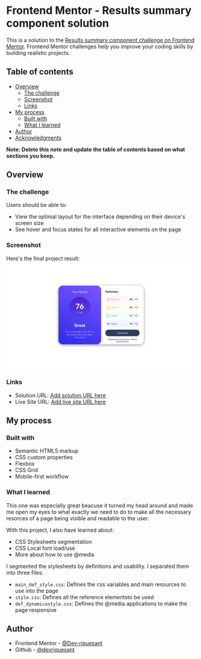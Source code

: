 # Frontend Mentor - Results summary component solution

This is a solution to the [Results summary component challenge on Frontend Mentor](https://www.frontendmentor.io/challenges/results-summary-component-CE_K6s0maV). Frontend Mentor challenges help you improve your coding skills by building realistic projects. 

## Table of contents

- [Overview](#overview)
  - [The challenge](#the-challenge)
  - [Screenshot](#screenshot)
  - [Links](#links)
- [My process](#my-process)
  - [Built with](#built-with)
  - [What I learned](#what-i-learned)
- [Author](#author)
- [Acknowledgments](#acknowledgments)

**Note: Delete this note and update the table of contents based on what sections you keep.**

## Overview

### The challenge

Users should be able to:

- View the optimal layout for the interface depending on their device's screen size
- See hover and focus states for all interactive elements on the page

### Screenshot

Here's the final project result:
![](./screenshot.png)

### Links
- Solution URL: [Add solution URL here](https://github.com/devriquesant/FrontendMentor-Projects/tree/main/Projects/Results-summary-component)
- Live Site URL: [Add live site URL here](https://devriquesant.github.io/FrontendMentor-Projects/Projects/Results-summary-component/)

## My process

### Built with

- Semantic HTML5 markup
- CSS custom properties
- Flexbox
- CSS Grid
- Mobile-first workflow

### What I learned

This one was especially great beacuse it turned my head around and made me open my eyes to what exactly we need to do to make all the necessary resorces of a page being visible and readable to the user.

With this project, I also have learned about:
- CSS Stylesheets segmentation
- CSS Local font load/use
- More about how to use @media

I segmented the stylesheets by definitions and usability. I separated them into three files:
- `main_def_style.css`: Defines the css variables and main resources to use into the page
- `style.css`: Defines all the reference elementsto be used
- `def_dynamicastyle.css`: Defines the @media applications to make the page responsive

## Author

- Frontend Mentor - [@Dev-riquesant](https://www.frontendmentor.io/profile/Dev-riquesant)
- Github - [@devriquesant](https://github.com/devriquesant)
